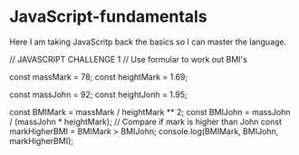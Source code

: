 # JavaScript-fundamentals

Here I am taking JavaScritp back the basics so I can master the language.


// JAVASCRIPT CHALLENGE 1
// Use formular to work out BMI's

const massMark = 78;
const heightMark = 1.69;

const massJohn = 92;
const heightJonh = 1.95;

const BMIMark = massMark / heightMark ** 2;
const BMIJohn = massJohn / (massJohn * heightMark);
// Compare if mark is higher than John
const markHigherBMI = BMIMark > BMIJohn;
console.log(BMIMark, BMIJohn, markHigherBMI);